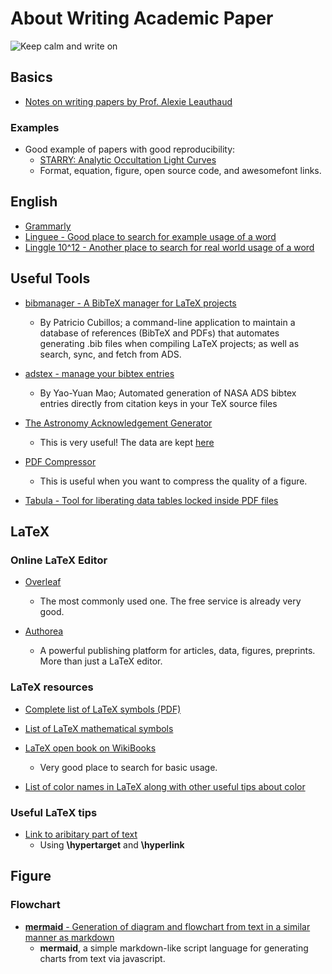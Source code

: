 # About Writing Academic Paper

![Keep calm and write on](https://gitlab.com/dr-guangtou/taotie/blob/master/doc/images/keep_calm_write_on.png)

## Basics

* [Notes on writing papers by Prof. Alexie Leauthaud](https://github.com/alexieleauthaud/RedWoodTools/wiki/Writing-Papers)

### Examples

* Good example of papers with good reproducibility:
    - [STARRY: Analytic Occultation Light Curves](https://ui.adsabs.harvard.edu/#abs/arXiv:1810.06559)
    * Format, equation, figure, open source code, and awesomefont links.

## English

- [Grammarly](https://www.grammarly.com)
- [Linguee - Good place to search for example usage of a word](https://en.linguee.com/english-chinese)
- [Linggle 10^12 - Another place to search for real world usage of a word](https://linggle.com)

## Useful Tools

* [bibmanager - A BibTeX manager for LaTeX projects](https://bibmanager.readthedocs.io/en/latest/)
  - By Patricio Cubillos; a command-line application to maintain a database of references (BibTeX and PDFs) that automates generating .bib files when compiling LaTeX projects; as well as search, sync, and fetch from ADS.

* [adstex - manage your bibtex entries](https://github.com/yymao/adstex)
  - By Yao-Yuan Mao; Automated generation of NASA ADS bibtex entries directly from citation keys in your TeX source files

* [The Astronomy Acknowledgement Generator](http://astrofrog.github.io/acknowledgment-generator/)
  - This is very useful! The data are kept [here](https://github.com/astrofrog/acknowledgment-generator)

* [PDF Compressor](https://pdfcompressor.com)
  - This is useful when you want to compress the quality of a figure.

* [Tabula - Tool for liberating data tables locked inside PDF files](https://tabula.technology)

## LaTeX

### Online LaTeX Editor

* [Overleaf](https://www.overleaf.com)
  - The most commonly used one. The free service is already very good.

* [Authorea](https://www.authorea.com/)
  - A powerful publishing platform for articles, data, figures, preprints. More than just a LaTeX editor.

### LaTeX resources

* [Complete list of LaTeX symbols (PDF)](https://math.uoregon.edu/wp-content/uploads/2014/12/compsymb-1qyb3zd.pdf)
* [List of LaTeX mathematical symbols](https://oeis.org/wiki/List_of_LaTeX_mathematical_symbols)

* [LaTeX open book on WikiBooks](https://en.wikibooks.org/wiki/LaTeX)
  - Very good place to search for basic usage.
* [List of color names in LaTeX along with other useful tips about color](https://en.wikibooks.org/wiki/LaTeX/Colors)

### Useful LaTeX tips

* [Link to aribitary part of text](https://tex.stackexchange.com/questions/280462/link-to-arbitrary-part-of-text)
  - Using __\hypertarget__ and __\hyperlink__

## Figure

### Flowchart

* [__mermaid__ - Generation of diagram and flowchart from text in a similar manner as markdown](https://github.com/knsv/mermaid)
    - __mermaid__, a simple markdown-like script language for generating charts from text via javascript.
